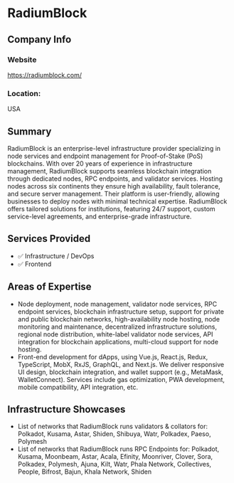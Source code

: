 # RadiumBlock

## Company Info

### Website

https://radiumblock.com/

### Location:

USA

## Summary

RadiumBlock is an enterprise-level infrastructure provider specializing in node services and endpoint management for Proof-of-Stake (PoS) blockchains. With over 20 years of experience in infrastructure management, RadiumBlock supports seamless blockchain integration through dedicated nodes, RPC endpoints, and validator services. Hosting nodes across six continents they ensure high availability, fault tolerance, and secure server management. Their platform is user-friendly, allowing businesses to deploy nodes with minimal technical expertise. RadiumBlock offers tailored solutions for institutions, featuring 24/7 support, custom service-level agreements, and enterprise-grade infrastructure.

## Services Provided

- ✅ Infrastructure / DevOps
- ✅ Frontend

## Areas of Expertise

* Node deployment, node management, validator node services, RPC endpoint services, blockchain infrastructure setup, support for private and public blockchain networks, high-availability node hosting, node monitoring and maintenance, decentralized infrastructure solutions, regional node distribution, white-label validator node services, API integration for blockchain applications, multi-cloud support for node hosting.
* Front-end development for dApps, using Vue.js, React.js, Redux, TypeScript, MobX, RxJS, GraphQL, and Next.js. We deliver responsive UI design, blockchain integration, and wallet support (e.g., MetaMask, WalletConnect). Services include gas optimization, PWA development, mobile compatibility, API integration, etc.

## Infrastructure Showcases

* List of networks that RadiumBlock runs validators & collators for: Polkadot, Kusama, Astar, Shiden, Shibuya, Watr, Polkadex, Paeso, Polymesh
* List of networks that RadiumBlock runs RPC Endpoints for: Polkadot, Kusama, Moonbeam, Astar, Acala, Efinity, Moonriver, Clover, Sora, Polkadex, Polymesh, Ajuna, Kilt, Watr, Phala Network, Collectives, People, Bifrost, Bajun, Khala Network, Shiden
